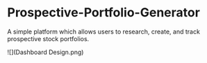 # Prospective-Portfolio-Generator
A simple platform which allows users to research, create, and track prospective stock portfolios.

![](Dashboard Design.png)
